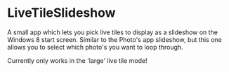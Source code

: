 LiveTileSlideshow
=================

A small app which lets you pick live tiles to display as a slideshow on the Windows 8 start screen. Similar to the Photo's app slideshow, but this one allows you to select which photo's you want to loop through.

Currently only works in the 'large' live tile mode!
